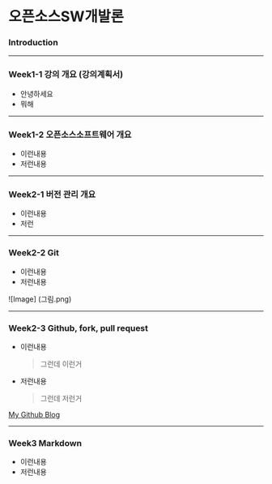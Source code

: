 # **오픈소스SW개발론**

### Introduction

-------------
### Week1-1 강의 개요 (강의계획서)
* 안녕하세요
* 뭐해

-------------
### Week1-2 오픈소스소프트웨어 개요
* 이런내용
* 저런내용

-------------
### Week2-1 버전 관리 개요
* 이런내용
* 저런

-------------
### Week2-2 Git
* 이런내용
* 저런내용

![Image] (그림.png)

-------------
### Week2-3 Github, fork, pull request
* 이런내용
  > 그런데 이런거
* 저런내용
  > 그런데 저런거

[My Github Blog](https://github.com/kkanuseobin)

-------------
### Week3     Markdown
* 이런내용
* 저런내용
